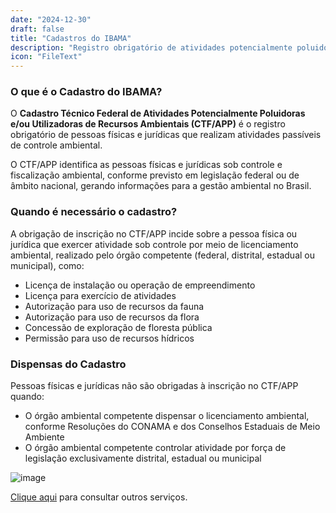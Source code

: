 ```yaml
---
date: "2024-12-30"
draft: false
title: "Cadastros do IBAMA"
description: "Registro obrigatório de atividades potencialmente poluidoras e utilizadoras de recursos ambientais"
icon: "FileText"
---
```


### O que é o Cadastro do IBAMA?

O **Cadastro Técnico Federal de Atividades Potencialmente Poluidoras e/ou Utilizadoras de Recursos Ambientais (CTF/APP)** é o registro obrigatório de pessoas físicas e jurídicas que realizam atividades passíveis de controle ambiental.

O CTF/APP identifica as pessoas físicas e jurídicas sob controle e fiscalização ambiental, conforme previsto em legislação federal ou de âmbito nacional, gerando informações para a gestão ambiental no Brasil.

### Quando é necessário o cadastro?

A obrigação de inscrição no CTF/APP incide sobre a pessoa física ou jurídica que exercer atividade sob controle por meio de licenciamento ambiental, realizado pelo órgão competente (federal, distrital, estadual ou municipal), como:

- Licença de instalação ou operação de empreendimento
- Licença para exercício de atividades
- Autorização para uso de recursos da fauna
- Autorização para uso de recursos da flora
- Concessão de exploração de floresta pública
- Permissão para uso de recursos hídricos

### Dispensas do Cadastro

Pessoas físicas e jurídicas não são obrigadas à inscrição no CTF/APP quando:

- O órgão ambiental competente dispensar o licenciamento ambiental, conforme Resoluções do CONAMA e dos Conselhos Estaduais de Meio Ambiente
- O órgão ambiental competente controlar atividade por força de legislação exclusivamente distrital, estadual ou municipal

![image](/images/bannerimage.webp)

[Clique aqui](/servicos) para consultar outros serviços. 
